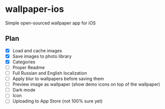 # wallpaper-ios
Simple open-sourced wallpaper app for iOS

## Plan
- [X] Load and cache images
- [X] Save images to photo library
- [X] Categories
- [ ] Proper Readme
- [ ] Full Russian and English localization
- [ ] Apply blur to wallpapers before saving them
- [ ] Preview image as wallpaper (show demo icons on top of the wallpaper)
- [ ] Dark mode
- [ ] Icon
- [ ] Uploading to App Store (not 100% sure yet)
